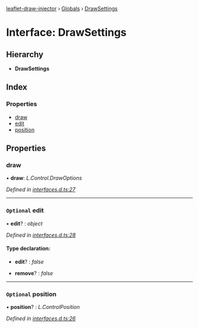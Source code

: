 [leaflet-draw-injector](../README.md) › [Globals](../globals.md) › [DrawSettings](drawsettings.md)

# Interface: DrawSettings

## Hierarchy

* **DrawSettings**

## Index

### Properties

* [draw](drawsettings.md#draw)
* [edit](drawsettings.md#optional-edit)
* [position](drawsettings.md#optional-position)

## Properties

###  draw

• **draw**: *L.Control.DrawOptions*

*Defined in [interfaces.d.ts:27](https://github.com/OpenCIAg/Ngx-Leaflet-Draw-Injector/blob/14c4b69/projects/ngx-leaflet-draw-injector/src/lib/interfaces.d.ts#L27)*

___

### `Optional` edit

• **edit**? : *object*

*Defined in [interfaces.d.ts:28](https://github.com/OpenCIAg/Ngx-Leaflet-Draw-Injector/blob/14c4b69/projects/ngx-leaflet-draw-injector/src/lib/interfaces.d.ts#L28)*

#### Type declaration:

* **edit**? : *false*

* **remove**? : *false*

___

### `Optional` position

• **position**? : *L.ControlPosition*

*Defined in [interfaces.d.ts:26](https://github.com/OpenCIAg/Ngx-Leaflet-Draw-Injector/blob/14c4b69/projects/ngx-leaflet-draw-injector/src/lib/interfaces.d.ts#L26)*
